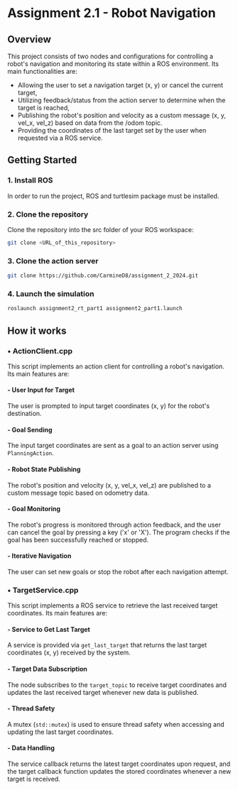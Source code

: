 # Assignment 2.1 - Robot Navigation

## **Overview**

This project consists of two nodes and configurations for controlling a robot's navigation and monitoring its state within a ROS environment. Its main functionalities are:
- Allowing the user to set a navigation target (x, y) or cancel the current target,
- Utilizing feedback/status from the action server to determine when the target is reached,
- Publishing the robot's position and velocity as a custom message (x, y, vel_x, vel_z) based on data from the /odom topic.
- Providing the coordinates of the last target set by the user when requested via a ROS service.



## **Getting Started**

### 1. Install ROS
In order to run the project, ROS and turtlesim package must be installed.

### 2. Clone the repository 
Clone the repository into the src folder of your ROS workspace:

```bash
git clone <URL_of_this_repository>
```

### 3. Clone the action server 

```bash
git clone https://github.com/CarmineD8/assignment_2_2024.git
```
### 4. Launch the simulation
```bash
roslaunch assignment2_rt_part1 assignment2_part1.launch 
```

## How it works

### • ActionClient.cpp
This script implements an action client for controlling a robot's navigation. Its main features are:

#### - User Input for Target
The user is prompted to input target coordinates (x, y) for the robot's destination.
#### - Goal Sending
The input target coordinates are sent as a goal to an action server using `PlanningAction`.
#### - Robot State Publishing
The robot's position and velocity (x, y, vel_x, vel_z) are published to a custom message topic based on odometry data.
#### - Goal Monitoring
The robot's progress is monitored through action feedback, and the user can cancel the goal by pressing a key ('x' or 'X'). The program checks if the goal has been successfully reached or stopped.
#### - Iterative Navigation
The user can set new goals or stop the robot after each navigation attempt.

### • TargetService.cpp
This script implements a ROS service to retrieve the last received target coordinates. Its main features are:

#### - Service to Get Last Target
A service is provided via `get_last_target` that returns the last target coordinates (x, y) received by the system.
#### - Target Data Subscription
The node subscribes to the `target_topic` to receive target coordinates and updates the last received target whenever new data is published.
#### - Thread Safety
A mutex (`std::mutex`) is used to ensure thread safety when accessing and updating the last target coordinates.
#### - Data Handling
The service callback returns the latest target coordinates upon request, and the target callback function updates the stored coordinates whenever a new target is received.








